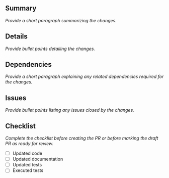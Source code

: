 ## Summary
*Provide a short paragraph summarizing the changes.*

## Details
*Provide bullet points detailing the changes.*

## Dependencies
*Provide a short paragraph explaining any related dependencies required for the changes.*

## Issues
*Provide bullet points listing any issues closed by the changes.*

## Checklist
*Complete the checklist before creating the PR or before marking the draft PR as ready for review.*
- [ ] Updated code
- [ ] Updated documentation
- [ ] Updated tests
- [ ] Executed tests
